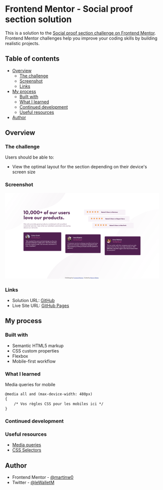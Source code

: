 # Frontend Mentor - Social proof section solution

This is a solution to the [Social proof section challenge on Frontend Mentor](https://www.frontendmentor.io/challenges/social-proof-section-6e0qTv_bA). Frontend Mentor challenges help you improve your coding skills by building realistic projects. 

## Table of contents

- [Overview](#overview)
  - [The challenge](#the-challenge)
  - [Screenshot](#screenshot)
  - [Links](#links)
- [My process](#my-process)
  - [Built with](#built-with)
  - [What I learned](#what-i-learned)
  - [Continued development](#continued-development)
  - [Useful resources](#useful-resources)
- [Author](#author)


## Overview

### The challenge

Users should be able to:

- View the optimal layout for the section depending on their device's screen size

### Screenshot

![](./screenshot.png)


### Links

- Solution URL: [GitHub](https://github.com/martinw0/social-proof)
- Live Site URL: [GitHub Pages](https://martinw0.github.io/social-proof/)

## My process

### Built with

- Semantic HTML5 markup
- CSS custom properties
- Flexbox
- Mobile-first workflow

### What I learned

Media queries for mobile
```
@media all and (max-device-width: 480px)
{
    /* Vos règles CSS pour les mobiles ici */
}
```

### Continued development



### Useful resources

- [Media queries](https://developer.mozilla.org/fr/docs/Web/CSS/Media_Queries/Using_media_queries)
- [CSS Selectors](https://www.w3schools.com/cssref/css_selectors.asp)

## Author

- Frontend Mentor - [@martinw0](https://www.frontendmentor.io/profile/martinw0)
- Twitter - [@leWalletM](https://www.twitter.com/leWalletM)